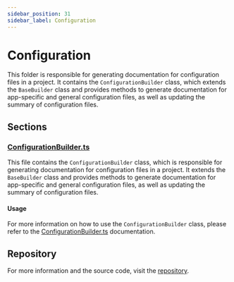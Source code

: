 ```yaml
---
sidebar_position: 31
sidebar_label: Configuration
---
```


# Configuration

This folder is responsible for generating documentation for configuration files in a project. It contains the `ConfigurationBuilder` class, which extends the `BaseBuilder` class and provides methods to generate documentation for app-specific and general configuration files, as well as updating the summary of configuration files.

## Sections

### [ConfigurationBuilder.ts](ConfigurationBuilder.ts)

This file contains the `ConfigurationBuilder` class, which is responsible for generating documentation for configuration files in a project. It extends the `BaseBuilder` class and provides methods to generate documentation for app-specific and general configuration files, as well as updating the summary of configuration files.

#### Usage

For more information on how to use the `ConfigurationBuilder` class, please refer to the [ConfigurationBuilder.ts](ConfigurationBuilder.ts) documentation.

## Repository

For more information and the source code, visit the [repository](https://github.com/ingig/code-narrator/src/documentation/plugins/builders/Configuration).